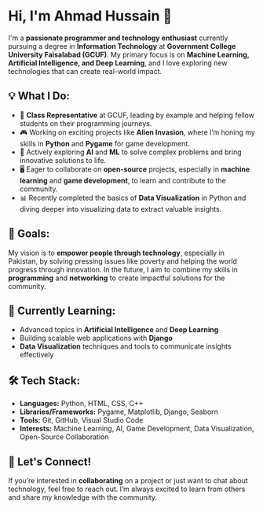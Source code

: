 # Hi, I'm Ahmad Hussain 👋

I'm a **passionate programmer and technology enthusiast** currently pursuing a degree in **Information Technology** at **Government College University Faisalabad (GCUF)**. My primary focus is on **Machine Learning, Artificial Intelligence, and Deep Learning**, and I love exploring new technologies that can create real-world impact.

## 💡 What I Do:
- 🌟 **Class Representative** at GCUF, leading by example and helping fellow students on their programming journeys.
- 🎮 Working on exciting projects like **Alien Invasion**, where I’m honing my skills in **Python** and **Pygame** for game development.
- 🤖 Actively exploring **AI** and **ML** to solve complex problems and bring innovative solutions to life.
- 🖥️ Eager to collaborate on **open-source** projects, especially in **machine learning** and **game development**, to learn and contribute to the community.
- 📊 Recently completed the basics of **Data Visualization** in Python and diving deeper into visualizing data to extract valuable insights.

## 🚀 Goals:
My vision is to **empower people through technology**, especially in Pakistan, by solving pressing issues like poverty and helping the world progress through innovation. In the future, I aim to combine my skills in **programming** and **networking** to create impactful solutions for the community.

## 🌱 Currently Learning:
- Advanced topics in **Artificial Intelligence** and **Deep Learning**
- Building scalable web applications with **Django**
- **Data Visualization** techniques and tools to communicate insights effectively

## 🛠️ Tech Stack:
- **Languages:** Python, HTML, CSS, C++
- **Libraries/Frameworks:** Pygame, Matplotlib, Django, Seaborn
- **Tools:** Git, GitHub, Visual Studio Code
- **Interests:** Machine Learning, AI, Game Development, Data Visualization, Open-Source Collaboration

## 🤝 Let's Connect!
If you’re interested in **collaborating** on a project or just want to chat about technology, feel free to reach out. I’m always excited to learn from others and share my knowledge with the community.
